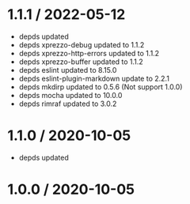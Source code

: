 1.1.1 / 2022-05-12
==================

  * depds updated
  * depds xprezzo-debug updated to 1.1.2
  * depds xprezzo-http-errors updated to 1.1.2
  * depds xprezzo-buffer updated to 1.1.2
  * depds eslint updated to 8.15.0
  * depds eslint-plugin-markdown update to 2.2.1
  * depds mkdirp updated to 0.5.6 (Not support 1.0.0)
  * depds mocha updated to 10.0.0
  * depds rimraf updated to 3.0.2

1.1.0 / 2020-10-05
==================

  * depds updated

1.0.0 / 2020-10-05
==================

